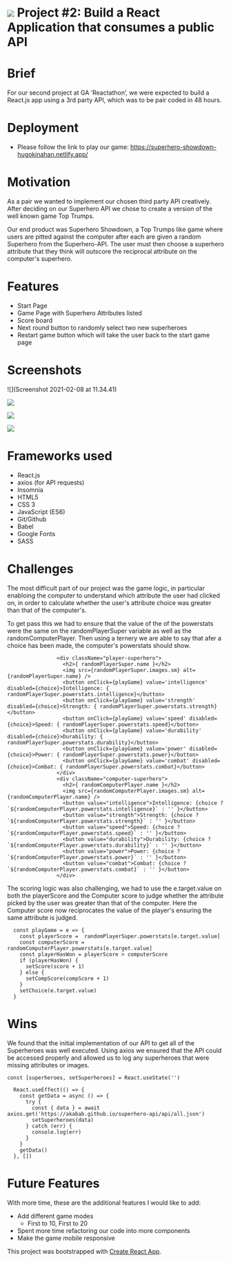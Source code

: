# ![](https://ga-dash.s3.amazonaws.com/production/assets/logo-9f88ae6c9c3871690e33280fcf557f33.png) Project #2: Build a React Application that consumes a public API


# Brief

For our second project at GA ‘Reactathon’, we were expected to build a React.js app using a 3rd party API, which was to be pair coded in 48 hours.

# Deployment

- Please follow the link to play our game: https://superhero-showdown-hugokinahan.netlify.app/

# Motivation

As a pair we wanted to implement our chosen third party API creatively. After deciding on our Superhero API we chose to create a version of the well known game Top Trumps.

Our end product was Superhero Showdown, a Top Trumps like game where users are pitted against the computer after each are given a random Superhero from the Superhero-API. The user must then choose a superhero attribute that they think will outscore the reciprocal attribute on the computer's superhero.

# Features

- Start Page
- Game Page with Superhero Attributes listed
- Score board 
- Next round button to randomly select two new superheroes
- Restart game button which will take the user back to the start game page

# Screenshots

![](Screenshot 2021-02-08 at 11.34.41)

![](https://ga-dash.s3.amazonaws.com/production/assets/logo-9f88ae6c9c3871690e33280fcf557f33.png)

![](https://ga-dash.s3.amazonaws.com/production/assets/logo-9f88ae6c9c3871690e33280fcf557f33.png)

![](https://ga-dash.s3.amazonaws.com/production/assets/logo-9f88ae6c9c3871690e33280fcf557f33.png)

# Frameworks used

- React.js
- axios (for API requests)
- Insomnia
- HTML5
- CSS 3
- JavaScript (ES6)
- Git/Github
- Babel
- Google Fonts
- SASS

# Challenges

The most difficult part of our project was the game logic, in particular enabloing the computer to understand which attribute the user had clicked on, in order to calculate whether the user's attribute choice was greater than that of the computer's.

To get pass this we had to ensure that the value of the of the powerstats were the same on the randomPlayerSuper variable as well as the randomComputerPlayer. Then using a ternery we are able to say that afer a choice has been made, the computer's powerstats should show. 

```
                <div className="player-superhero">
                  <h2>{ randomPlayerSuper.name }</h2>
                  <img src={randomPlayerSuper.images.sm} alt={randomPlayerSuper.name} />
                  <button onClick={playGame} value='intelligence' disabled={choice}>Intelligence: { randomPlayerSuper.powerstats.intelligence}</button>
                  <button onClick={playGame} value='strength' disabled={choice}>Strength: { randomPlayerSuper.powerstats.strength}</button>
                  <button onClick={playGame} value='speed' disabled={choice}>Speed: { randomPlayerSuper.powerstats.speed}</button>
                  <button onClick={playGame} value='durability' disabled={choice}>Durability: { randomPlayerSuper.powerstats.durability}</button>
                  <button onClick={playGame} value='power' disabled={choice}>Power: { randomPlayerSuper.powerstats.power}</button>
                  <button onClick={playGame} value='combat' disabled={choice}>Combat: { randomPlayerSuper.powerstats.combat}</button>
                </div>
                <div className="computer-superhero">
                  <h2>{ randomComputerPlayer.name }</h2>
                  <img src={randomComputerPlayer.images.sm} alt={randomComputerPlayer.name} />
                  <button value="intelligence">Intelligence: {choice ? `${randomComputerPlayer.powerstats.intelligence}` : '' }</button>
                  <button value="strength">Strength: {choice ? `${randomComputerPlayer.powerstats.strength}` : '' }</button>
                  <button value="speed">Speed: {choice ? `${randomComputerPlayer.powerstats.speed}` : '' }</button>
                  <button value="durability">Durability: {choice ? `${randomComputerPlayer.powerstats.durability}` : '' }</button>
                  <button value="power">Power: {choice ? `${randomComputerPlayer.powerstats.power}` : '' }</button>
                  <button value="combat">Combat: {choice ? `${randomComputerPlayer.powerstats.combat}` : '' }</button>
                </div> 
  ```
  
  The scoring logic was also challenging, we had to use the e.target.value on both the playerScore and the Computer score to judge whether the attribute picked by the user was greater than that of the computer. Here the Computer score now reciprocates the value of the player's ensuring the same attribute is judged.
  
```
  const playGame = e => {
    const playerScore =  randomPlayerSuper.powerstats[e.target.value]
    const computerScore = randomComputerPlayer.powerstats[e.target.value]
    const playerHasWon = playerScore > computerScore 
    if (playerHasWon) {
      setScore(score + 1)
    } else {
      setCompScore(compScore + 1)
    } 
    setChoice(e.target.value)
  }
  ```

# Wins

We found that the initial implementation of our API to get all of the Superheroes was well executed. Using axios we ensured that the API could be accessed properly and allowed us to log any superheroes that were missing attributes or images. 

```
const [superheroes, setSuperheroes] = React.useState('')

  React.useEffect(() => {
    const getData = async () => {
      try {
        const { data } = await axios.get('https://akabab.github.io/superhero-api/api/all.json')
        setSuperheroes(data)
      } catch (err) {
        console.log(err)
      }
    }
    getData()
  }, [])
```


# Future Features

With more time, these are the additional features I would like to add:

- Add different game modes 
  - First to 10, First to 20
- Spent more time refactoring our code into more components
- Make the game mobile responsive


This project was bootstrapped with [Create React App](https://github.com/facebook/create-react-app).

